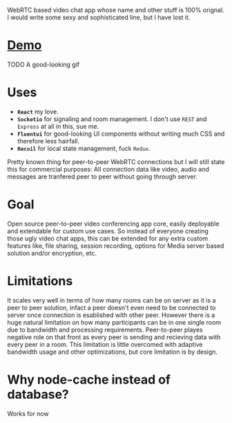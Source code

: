 WebRTC based video chat app whose name and other stuff is 100% orignal.
I would write some sexy and sophisticated line, but I have lost it.

# [Demo](https://mooz-app.netlify.app/)

TODO A good-looking gif

# Uses

- **`React`** my love.
- **`Socketio`** for signaling and room management. I don't use `REST` and `Express` at all in this, sue me.
- **`Fluentui`** for good-looking UI components without writing much CSS and therefore less hairfall.
- **`Recoil`** for local state management, fuck `Redux`.

Pretty known thing for peer-to-peer WebRTC connections but I will still state this for commercial purposes: 
All connection data like video, audio and messages are tranfered peer to peer without going through server.

# Goal

Open source peer-to-peer video conferencing app core, easily deployable and extendable for custom use cases. So instead of everyone creating those ugly video chat apps, this can be extended for any extra custom features like, file sharing, session recording, options for Media server based solution and/or encryption, etc.

# Limitations

It scales very well in terms of how many rooms can be on server as it is a peer to peer solution, infact a peer doesn't even need to be connected to server once connection is esablished with other peer. However there is a huge natural limitation on how many participants can be in one single room due to bandwidth and processing requirements. Peer-to-peer playes negative role on that front as every peer is sending and recieving data with every peer in a room. This limitation is little overcomed with adaptive bandwidth usage and other optimizations, but core limitation is by design.

# Why node-cache instead of database?

Works for now